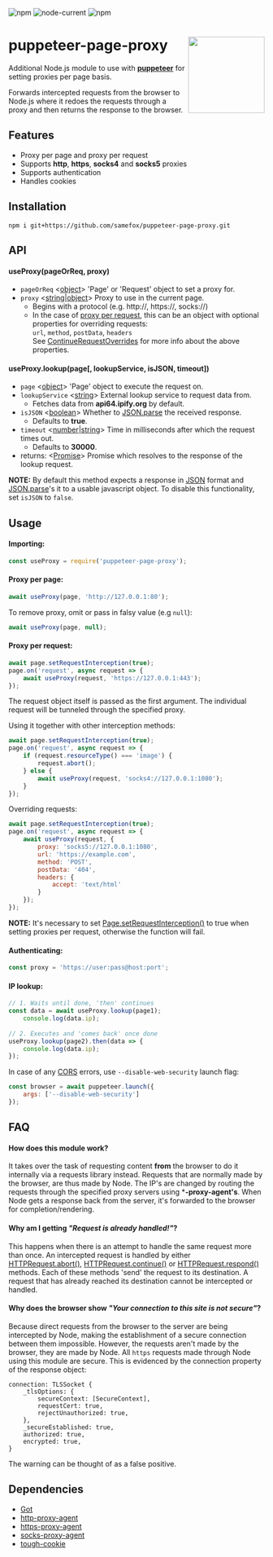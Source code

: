 ![npm](https://img.shields.io/npm/v/puppeteer-page-proxy?style=flat-square)
![node-current](https://img.shields.io/node/v/puppeteer?style=flat-square)
![npm](https://img.shields.io/npm/dt/puppeteer-page-proxy?style=flat-square)

# puppeteer-page-proxy <img src="https://i.ibb.co/kQrN9QJ/puppeteer-page-proxy-logo.png" align="right" width="150" height="150">
Additional Node.js module to use with **[puppeteer](https://www.npmjs.com/package/puppeteer)** for setting proxies per page basis.

Forwards intercepted requests from the browser to Node.js where it redoes the requests through a proxy and then returns the response to the browser.

## Features

- Proxy per page and proxy per request
- Supports **http**, **https**, **socks4** and **socks5** proxies
- Supports authentication
- Handles cookies

## Installation
```
npm i git+https://github.com/samefox/puppeteer-page-proxy.git
```
## API
#### useProxy(pageOrReq, proxy)

- `pageOrReq` <[object](https://developer.mozilla.org/en-US/docs/Glossary/Object)> 'Page' or 'Request' object to set a proxy for.
- `proxy` <[string](https://developer.mozilla.org/en-US/docs/Glossary/String)|[object](https://developer.mozilla.org/en-US/docs/Glossary/Object)> Proxy to use in the current page.
  * Begins with a protocol (e.g. http://, https://, socks://)
  * In the case of [proxy per request](https://github.com/Cuadrix/puppeteer-page-proxy#proxy-per-request), this can be an object with optional properties for overriding requests:\
`url`, `method`, `postData`, `headers`\
See [ContinueRequestOverrides](https://pptr.dev/api/puppeteer.continuerequestoverrides) for more info about the above properties.
  
#### useProxy.lookup(page[, lookupService, isJSON, timeout])

- `page` <[object](https://developer.mozilla.org/en-US/docs/Glossary/Object)> 'Page' object to execute the request on.
- `lookupService` <[string](https://developer.mozilla.org/en-US/docs/Glossary/String)> External lookup service to request data from.
  * Fetches data from **api64.ipify.org** by default.
- `isJSON` <[boolean](https://developer.mozilla.org/en-US/docs/Glossary/Boolean)> Whether to [JSON.parse](https://developer.mozilla.org/en-US/docs/Web/JavaScript/Reference/Global_Objects/JSON/parse) the received response.
  * Defaults to **true**.
- `timeout` <[number](https://developer.mozilla.org/en-US/docs/Glossary/Number)|[string](https://developer.mozilla.org/en-US/docs/Glossary/String)> Time in milliseconds after which the request times out.
  * Defaults to **30000**.
- returns: <[Promise](https://developer.mozilla.org/en-US/docs/Web/JavaScript/Reference/Global_Objects/Promise)> Promise which resolves to the response of the lookup request.

**NOTE:** By default this method expects a response in [JSON](https://en.wikipedia.org/wiki/JSON#Example) format and [JSON.parse](https://developer.mozilla.org/en-US/docs/Web/JavaScript/Reference/Global_Objects/JSON/parse)'s it to a usable javascript object. To disable this functionality, set `isJSON` to `false`.
    
## Usage
#### Importing:
```js
const useProxy = require('puppeteer-page-proxy');
```

#### Proxy per page:
```js
await useProxy(page, 'http://127.0.0.1:80');
```
To remove proxy, omit or pass in falsy value (e.g `null`):
```js
await useProxy(page, null);
```

#### Proxy per request:
```js
await page.setRequestInterception(true);
page.on('request', async request => {
    await useProxy(request, 'https://127.0.0.1:443');
});
```
The request object itself is passed as the first argument. The individual request will be tunneled through the specified proxy.

Using it together with other interception methods:
```js
await page.setRequestInterception(true);
page.on('request', async request => {
    if (request.resourceType() === 'image') {
        request.abort();
    } else {
        await useProxy(request, 'socks4://127.0.0.1:1080');
    }
});
```

Overriding requests:
```js
await page.setRequestInterception(true);
page.on('request', async request => {
    await useProxy(request, {
        proxy: 'socks5://127.0.0.1:1080',
        url: 'https://example.com',
        method: 'POST',
        postData: '404',
        headers: {
            accept: 'text/html'
        }
    });
});
```

**NOTE:** It's necessary to set [Page.setRequestInterception()](https://pptr.dev/api/puppeteer.page.setrequestinterception) to true when setting proxies per request, otherwise the function will fail.

#### Authenticating:
```js
const proxy = 'https://user:pass@host:port';
```

#### IP lookup:
```js
// 1. Waits until done, 'then' continues
const data = await useProxy.lookup(page1);
    console.log(data.ip);
    
// 2. Executes and 'comes back' once done
useProxy.lookup(page2).then(data => {
    console.log(data.ip);
});
```
In case of any [CORS](https://developer.mozilla.org/en-US/docs/Web/HTTP/CORS) errors, use `--disable-web-security` launch flag:
```js
const browser = await puppeteer.launch({
    args: ['--disable-web-security']
});
```

## FAQ
#### How does this module work?

It takes over the task of requesting content **from** the browser to do it internally via a requests library instead. Requests that are normally made by the browser, are thus made by Node. The IP's are changed by routing the requests through the specified proxy servers using ***-proxy-agent's**. When Node gets a response back from the server, it's forwarded to the browser for completion/rendering.

#### Why am I getting _"Request is already handled!"_?

This happens when there is an attempt to handle the same request more than once. An intercepted request is handled by either [HTTPRequest.abort()](https://pptr.dev/api/puppeteer.httprequest.abort), [HTTPRequest.continue()](https://pptr.dev/api/puppeteer.httprequest.continue) or [HTTPRequest.respond()](https://pptr.dev/api/puppeteer.httprequest.respond) methods. Each of these methods 'send' the request to its destination. A request that has already reached its destination cannot be intercepted or handled.


#### Why does the browser show _"Your connection to this site is not secure"_?

Because direct requests from the browser to the server are being intercepted by Node, making the establishment of a secure connection between them impossible. However, the requests aren't made by the browser, they are made by Node. All `https` requests made through Node using this module are secure. This is evidenced by the connection property of the response object:


```
connection: TLSSocket {
    _tlsOptions: {
        secureContext: [SecureContext],
        requestCert: true,
        rejectUnauthorized: true,
    },
    _secureEstablished: true,
    authorized: true,
    encrypted: true,
}
```
The warning can be thought of as a false positive.

## Dependencies
- [Got](https://github.com/sindresorhus/got)
- [http-proxy-agent](https://github.com/TooTallNate/node-http-proxy-agent)
- [https-proxy-agent](https://github.com/TooTallNate/node-https-proxy-agent)
- [socks-proxy-agent](https://github.com/TooTallNate/node-socks-proxy-agent)
- [tough-cookie](https://github.com/salesforce/tough-cookie)
